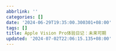 ```yaml
---
abbrlink: ''
categories: []
date: '2024-06-29T19:35:00.300301+08:00'
tags: []
title: Apple Vision Pro体验日记：未来可期
updated: '2024-07-02T22:06:15.135+08:00'
---
```

